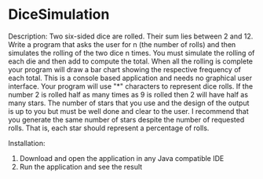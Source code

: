 # DiceSimulation

Description:
Two six-sided dice are rolled. Their sum lies between 2 and 12. Write a program that asks the user for n (the number of rolls) and then simulates the rolling of the two dice n times. You must simulate the rolling of each die and then add to compute the total. When all the rolling is complete your program will draw a bar chart showing the respective frequency of each total. This is a console based application and needs no graphical user interface. Your program will use "*" characters to represent dice rolls. If the number 2 is rolled half as many times as 9 is rolled then 2 will have half as many stars. The number of stars that you use and the design of the output is up to you but must be well done and clear to the user. I recommend that you generate the same number of stars despite the number of requested rolls. That is, each star should represent a percentage of rolls. 

Installation:
1. Download and open the application in any Java compatible IDE
2. Run the application and see the result
